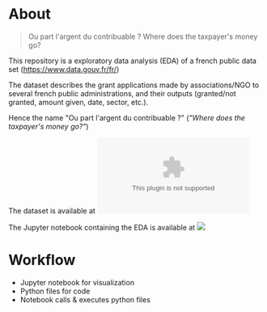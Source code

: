 # About

> Ou part l'argent du contribuable ? Where does the taxpayer's money go?

This repository is a exploratory data analysis (EDA) of a french public data set (<https://www.data.gouv.fr/fr/>)

The dataset describes the grant applications made by associations/NGO to several french public administrations, and their outputs (granted/not granted, amount given, date, sector, etc.).

Hence the name "Ou part l'argent du contribuable ?" (_"Where does the taxpayer's money go?"_)

The dataset is available at ![](./work/data/subventions-accordees-et-refusees.csv)

The Jupyter notebook containing the EDA is available at ![](./work/presentation.ipynb)

# Workflow

- Jupyter notebook for visualization
- Python files for code
- Notebook calls & executes python files

